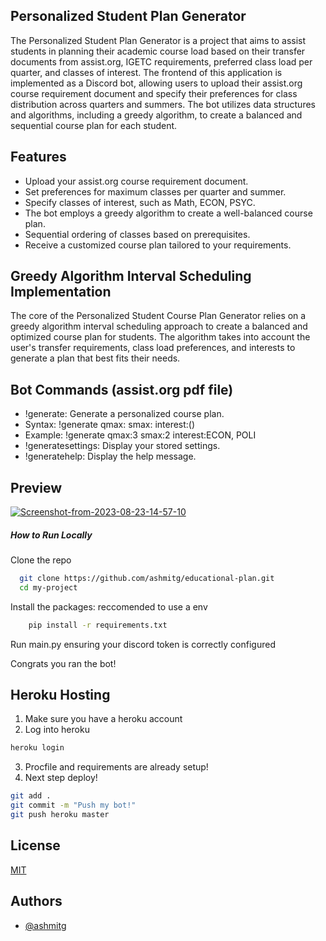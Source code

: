 
## Personalized Student Plan Generator


The Personalized Student Plan Generator is a project that aims to assist students in planning their academic course load based on their transfer documents from assist.org, IGETC requirements, preferred class load per quarter, and classes of interest. The frontend of this application is implemented as a Discord bot, allowing users to upload their assist.org course requirement document and specify their preferences for class distribution across quarters and summers. The bot utilizes data structures and algorithms, including a greedy algorithm, to create a balanced and sequential course plan for each student.



## Features

- Upload your assist.org course requirement document.
- Set preferences for maximum classes per quarter and summer.
- Specify classes of interest, such as Math, ECON, PSYC.
- The bot employs a greedy algorithm to create a well-balanced course plan.
- Sequential ordering of classes based on prerequisites.
- Receive a customized course plan tailored to your requirements.

## Greedy Algorithm Interval Scheduling Implementation
The core of the Personalized Student Course Plan Generator relies on a greedy algorithm interval scheduling approach to create a balanced and optimized course plan for students. The algorithm takes into account the user's transfer requirements, class load preferences, and interests to generate a plan that best fits their needs.


## Bot Commands (assist.org pdf file)

* !generate: Generate a personalized course plan.
* Syntax: !generate qmax:<quarters> smax:<summers> interest:(<classes>)
* Example: !generate qmax:3 smax:2 interest:ECON, POLI
* !generatesettings: Display your stored settings.
* !generatehelp: Display the help message.
## Preview
<a href="https://ibb.co/j8zRdcK"><img src="https://i.ibb.co/fX9vbhR/Screenshot-from-2023-08-23-14-57-10.png" alt="Screenshot-from-2023-08-23-14-57-10" border="0"></a>

##### How to Run Locally

Clone the repo
```bash
  git clone https://github.com/ashmitg/educational-plan.git
  cd my-project
```
Install the packages: reccomended to use a env
```bash
    pip install -r requirements.txt
```
Run main.py ensuring your discord token is correctly configured

Congrats you ran the bot!

## Heroku Hosting

1. Make sure you have a heroku account
2. Log into heroku
```bash
heroku login
```
3. Procfile and requirements are already setup!
4. Next step deploy!
```bash
git add .
git commit -m "Push my bot!"
git push heroku master
```

## License

[MIT](https://choosealicense.com/licenses/mit/)


## Authors

- [@ashmitg](https://www.github.com/ashmitg)


